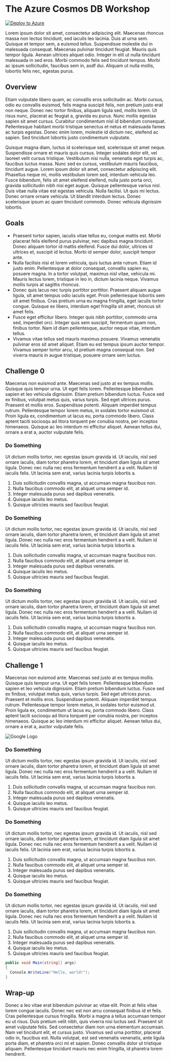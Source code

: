 # The Azure Cosmos DB Workshop

[![Deploy to Azure](https://docs.microsoft.com/en-us/azure/templates/media/deploy-to-azure.svg)](https://portal.azure.com/#create/Microsoft.Template/uri/https%3A%2F%2Fraw.githubusercontent.com%2FMSUSDEV%2Fcosmosdb_app_modernization%2Fmaster%2Farmdeploy.json)

Lorem ipsum dolor sit amet, consectetur adipiscing elit. Maecenas rhoncus massa non lectus tincidunt, sed iaculis leo lacinia. Duis at urna sem. Quisque et tempor sem, a euismod tellus. Suspendisse molestie dui in malesuada consequat. Maecenas pulvinar tincidunt feugiat. Mauris quis tempor ligula. Aenean ultrices aliquet odio. Integer in elit ut nulla tincidunt malesuada in sed eros. Morbi commodo felis sed tincidunt tempus. Morbi ac ipsum sollicitudin, faucibus sem in, asdf dui. Aliquam ut nulla mollis, lobortis felis nec, egestas purus.

## Overview

Etiam vulputate libero quam, ac convallis eros sollicitudin ac. Morbi cursus, odio eu convallis euismod, felis magna suscipit felis, non pretium justo erat non neque. Donec nec tortor finibus, aliquam ligula sed, mollis lorem. Ut risus nunc, placerat ac feugiat a, gravida eu purus. Nunc mollis egestas sapien sit amet cursus. Curabitur condimentum nisl id bibendum consequat. Pellentesque habitant morbi tristique senectus et netus et malesuada fames ac turpis egestas. Donec enim lorem, molestie id dictum nec, eleifend ac sapien. Sed tincidunt lobortis justo condimentum vulputate.

Quisque magna diam, luctus id scelerisque sed, scelerisque sit amet neque. Suspendisse ornare et mauris quis cursus. Integer sodales dolor elit, vel laoreet velit cursus tristique. Vestibulum nisi nulla, venenatis eget turpis ac, faucibus luctus massa. Nunc sed ex cursus, vestibulum mauris faucibus, tincidunt augue. Lorem ipsum dolor sit amet, consectetur adipiscing elit. Phasellus neque mi, mollis vestibulum lorem sed, interdum vehicula leo. Fusce bibendum, felis sit amet eleifend eleifend, nulla justo porta orci, gravida sollicitudin nibh nisi eget augue. Quisque pellentesque varius nisl. Duis vitae nulla vitae est egestas vehicula. Nulla facilisi. Ut quis mi lectus. Donec ornare ornare vehicula. Ut blandit interdum lectus. Donec scelerisque ipsum ac quam tincidunt commodo. Donec vehicula dignissim lobortis.

## Goals

-   Praesent tortor sapien, iaculis vitae tellus eu, congue mattis est. Morbi placerat felis eleifend purus pulvinar, nec dapibus magna tincidunt. Donec aliquam tortor id mattis eleifend. Fusce dui dolor, ultrices id ultrices et, suscipit id lectus. Morbi id semper dolor, suscipit tempor ante. 
-   Nulla facilisis nisi et lorem vehicula, quis luctus ante rutrum. Etiam id justo enim. Pellentesque at dolor consequat, convallis sapien eu, posuere magna. In a tortor volutpat, maximus nisl vitae, vehicula mi. Mauris lectus lorem, tristique in leo in, dictum lacinia neque. Vivamus mollis turpis at sagittis rhoncus.
-   Donec quis lacus nec turpis porttitor porttitor. Praesent aliquam augue ligula, sit amet tempus odio iaculis eget. Proin pellentesque lobortis sem sit amet finibus. Cras pretium urna eu magna fringilla, eget iaculis tortor congue. Quisque ex libero, interdum eget fringilla sit amet, rhoncus sit amet felis. 
-   Fusce eget efficitur libero. Integer quis nibh porttitor, commodo urna sed, imperdiet orci. Integer quis sem suscipit, fermentum quam non, finibus tortor. Nam id diam pellentesque, auctor neque vitae, interdum tellus. 
-   Vivamus vitae tellus sed mauris maximus posuere. Vivamus venenatis pulvinar eros sit amet aliquet. Etiam eu est tempus ipsum auctor tempor. Vivamus semper tortor arcu, id pretium magna consequat non. Sed viverra mauris in augue tristique, posuere ornare sem luctus.

## Challenge 0

Maecenas non euismod ante. Maecenas sed justo at ex tempus mollis. Quisque quis tempor urna. Ut eget felis lorem. Pellentesque bibendum sapien et leo vehicula dignissim. Etiam pretium bibendum luctus. Fusce sed ex finibus, volutpat metus quis, varius turpis. Sed eget ultrices purus. Praesent et mollis eros. Suspendisse potenti. Aliquam imperdiet tempus rutrum. Pellentesque tempor lorem metus, in sodales tortor euismod ut. Proin ligula ex, condimentum ut lacus eu, porta commodo libero. Class aptent taciti sociosqu ad litora torquent per conubia nostra, per inceptos himenaeos. Quisque ac leo interdum mi efficitur aliquet. Aenean tellus dui, ornare a erat a, auctor vulputate felis.

### Do Something

Ut dictum mollis tortor, nec egestas ipsum gravida id. Ut iaculis, nisl sed ornare iaculis, diam tortor pharetra lorem, et tincidunt diam ligula sit amet ligula. Donec nec nulla nec eros fermentum hendrerit a a velit. Nullam id iaculis felis. Ut lacinia sem erat, varius lacinia turpis lobortis a.

1.  Duis sollicitudin convallis magna, ut accumsan magna faucibus non. 
1.  Nulla faucibus commodo elit, at aliquet urna semper id. 
1.  Integer malesuada purus sed dapibus venenatis. 
1.  Quisque iaculis leo metus. 
1.  Quisque ultricies mauris sed faucibus feugiat. 

### Do Something

Ut dictum mollis tortor, nec egestas ipsum gravida id. Ut iaculis, nisl sed ornare iaculis, diam tortor pharetra lorem, et tincidunt diam ligula sit amet ligula. Donec nec nulla nec eros fermentum hendrerit a a velit. Nullam id iaculis felis. Ut lacinia sem erat, varius lacinia turpis lobortis a.

1.  Duis sollicitudin convallis magna, ut accumsan magna faucibus non. 
1.  Nulla faucibus commodo elit, at aliquet urna semper id. 
1.  Integer malesuada purus sed dapibus venenatis. 
1.  Quisque iaculis leo metus. 
1.  Quisque ultricies mauris sed faucibus feugiat. 

### Do Something

Ut dictum mollis tortor, nec egestas ipsum gravida id. Ut iaculis, nisl sed ornare iaculis, diam tortor pharetra lorem, et tincidunt diam ligula sit amet ligula. Donec nec nulla nec eros fermentum hendrerit a a velit. Nullam id iaculis felis. Ut lacinia sem erat, varius lacinia turpis lobortis a.

1.  Duis sollicitudin convallis magna, ut accumsan magna faucibus non. 
1.  Nulla faucibus commodo elit, at aliquet urna semper id. 
1.  Integer malesuada purus sed dapibus venenatis. 
1.  Quisque iaculis leo metus. 
1.  Quisque ultricies mauris sed faucibus feugiat. 

## Challenge 1

Maecenas non euismod ante. Maecenas sed justo at ex tempus mollis. Quisque quis tempor urna. Ut eget felis lorem. Pellentesque bibendum sapien et leo vehicula dignissim. Etiam pretium bibendum luctus. Fusce sed ex finibus, volutpat metus quis, varius turpis. Sed eget ultrices purus. Praesent et mollis eros. Suspendisse potenti. Aliquam imperdiet tempus rutrum. Pellentesque tempor lorem metus, in sodales tortor euismod ut. Proin ligula ex, condimentum ut lacus eu, porta commodo libero. Class aptent taciti sociosqu ad litora torquent per conubia nostra, per inceptos himenaeos. Quisque ac leo interdum mi efficitur aliquet. Aenean tellus dui, ornare a erat a, auctor vulputate felis.

![Google Logo](https://www.google.com/images/branding/googlelogo/1x/googlelogo_color_272x92dp.png)

### Do Something

Ut dictum mollis tortor, nec egestas ipsum gravida id. Ut iaculis, nisl sed ornare iaculis, diam tortor pharetra lorem, et tincidunt diam ligula sit amet ligula. Donec nec nulla nec eros fermentum hendrerit a a velit. Nullam id iaculis felis. Ut lacinia sem erat, varius lacinia turpis lobortis a.

1.  Duis sollicitudin convallis magna, ut accumsan magna faucibus non. 
1.  Nulla faucibus commodo elit, at aliquet urna semper id. 
1.  Integer malesuada purus sed dapibus venenatis. 
1.  Quisque iaculis leo metus. 
1.  Quisque ultricies mauris sed faucibus feugiat. 

### Do Something

Ut dictum mollis tortor, nec egestas ipsum gravida id. Ut iaculis, nisl sed ornare iaculis, diam tortor pharetra lorem, et tincidunt diam ligula sit amet ligula. Donec nec nulla nec eros fermentum hendrerit a a velit. Nullam id iaculis felis. Ut lacinia sem erat, varius lacinia turpis lobortis a.

1.  Duis sollicitudin convallis magna, ut accumsan magna faucibus non. 
1.  Nulla faucibus commodo elit, at aliquet urna semper id. 
1.  Integer malesuada purus sed dapibus venenatis. 
1.  Quisque iaculis leo metus. 
1.  Quisque ultricies mauris sed faucibus feugiat. 

### Do Something

Ut dictum mollis tortor, nec egestas ipsum gravida id. Ut iaculis, nisl sed ornare iaculis, diam tortor pharetra lorem, et tincidunt diam ligula sit amet ligula. Donec nec nulla nec eros fermentum hendrerit a a velit. Nullam id iaculis felis. Ut lacinia sem erat, varius lacinia turpis lobortis a.

1.  Duis sollicitudin convallis magna, ut accumsan magna faucibus non. 
1.  Nulla faucibus commodo elit, at aliquet urna semper id. 
1.  Integer malesuada purus sed dapibus venenatis. 
1.  Quisque iaculis leo metus. 
1.  Quisque ultricies mauris sed faucibus feugiat. 

```csharp
public void Main(string[] args)
{
  Console.WriteLine("Hello, world!");
}
```

## Wrap-up

Donec a leo vitae erat bibendum pulvinar ac vitae elit. Proin at felis vitae lorem congue iaculis. Donec nec est non arcu consequat finibus id et felis. Cras pellentesque cursus fringilla. Morbi a magna a tellus accumsan tempor eu ut risus. Duis pretium velit nibh, quis viverra nisi luctus sed. Praesent sit amet vulputate felis. Sed consectetur diam non urna elementum accumsan. Nam vel tincidunt elit, et cursus justo. Vivamus sed urna porttitor, placerat odio in, faucibus est. Nulla volutpat, est sed venenatis venenatis, ante ligula porta diam, et pharetra orci mi et sapien. Donec convallis dolor ut tristique aliquam. Pellentesque tincidunt mauris nec enim fringilla, id pharetra lorem hendrerit.
